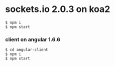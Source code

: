 # sockets.io 2.0.3 on koa2

    $ npm i
    $ npm start
    
### client on angular 1.6.6

    $ cd angular-client
    $ npm i
    $ npm start
